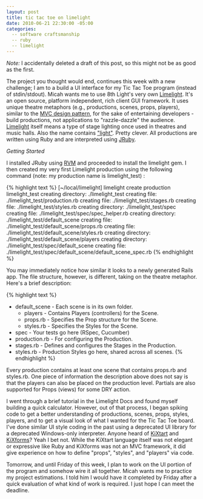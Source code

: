 ```yaml
---
layout: post
title: tic tac toe on limelight
date: 2010-06-21 22:30:00 -05:00
categories:
  -- software craftsmanship
  -- ruby
  -- limelight
---
```


*Note:* I accidentally deleted a draft of this post, so this might not be as good as the first.

The project you thought would end, continues this week with a new challenge; I am to a build a UI interface for my Tic Tac Toe program (instead of stdin/stdout).  Micah wants me to use 8th Light's very own [Limelight](http://limelight.8thlight.com/).  It's an open source, platform independent, rich client GUI framework.  It uses unique theatre metaphors (e.g., productions, scenes, props, players), similar to the [MVC design pattern](http://en.wikipedia.org/wiki/Model%E2%80%93view%E2%80%93controller), for the sake of entertaining developers - build productions, not applications to "razzle-dazzle" the audience.  [Limelight](http://en.wikipedia.org/wiki/Limelight) itself means a type of stage lighting once used in theatres and music halls.  Also the name contains ["light"](http://limelightwiki.8thlight.com/wiki/A_Cook%27s_Tour_of_Limelight#Theater_Metaphor).  Pretty clever.  All productions are written using Ruby and are interpreted using [JRuby](http://jruby.org/).

*Getting Started*

I installed JRuby using [RVM](http://rvm.beginrescueend.com/) and proceeded to install the limelight gem.  I then created my very first Limelight production using the following command (note: my production name is limelight_test) :

{% highlight text %}
[~/local/limelight] limelight create production limelight_test
	creating directory:  ./limelight_test
	creating file:       ./limelight_test/production.rb
	creating file:       ./limelight_test/stages.rb
	creating file:       ./limelight_test/styles.rb
	creating directory:  ./limelight_test/spec
	creating file:       ./limelight_test/spec/spec_helper.rb
	creating directory:  ./limelight_test/default_scene
	creating file:       ./limelight_test/default_scene/props.rb
	creating file:       ./limelight_test/default_scene/styles.rb
	creating directory:  ./limelight_test/default_scene/players
	creating directory:  ./limelight_test/spec/default_scene
	creating file:       ./limelight_test/spec/default_scene/default_scene_spec.rb
{% endhighlight %}

You may immediately notice how similar it looks to a newly generated Rails app.  The file structure, however, is different, taking on the theatre metaphor.  Here's a brief description:

{% highlight text %}
+ default_scene - Each scene is in its own folder.
  + players - Contains Players (controllers) for the Scene.
  + props.rb - Specifies the Prop structure for the Scene.
  + styles.rb - Specifies the Styles for the Scene.
+ spec - Your tests go here (RSpec, Cucumber)
+ production.rb - For configuring the Production.
+ stages.rb - Defines and configures the Stages in the Production.
+ styles.rb - Production Styles go here, shared across all scenes.
{% endhighlight %}

Every production contains at least one scene that contains props.rb and styles.rb.  One piece of information the description above does not say is that the players can also be placed on the production level.  Partials are also supported for Props (views) for some DRY action.

I went through a brief tutorial in the Limelight Docs and found myself building a quick calculator.  However, out of that process, I began spiking code to get a better understanding of productions, scenes, props, styles, players, and to get a visual look of what I wanted for the Tic Tac Toe board.  I've done similar UI style coding in the past using a deprecated UI library for a deprecated Windows-only interpreter.  Anyone heard of [KiXtart](http://www.kixtart.org/) and [KiXforms](http://www.kixforms.org/)?  Yeah I bet not.  While the KiXtart language itself was not elegant or expressive like Ruby and KiXforms was not an MVC framework, it did give experience on how to define "props", "styles", and "players" via code.

Tomorrow, and until Friday of this week, I plan to work on the UI portion of the program and somehow wire it all together.  Micah wants me to practice my project estimations.  I told him I would have it completed by Friday after a quick evaluation of what kind of work is required.  I just hope I can meet the deadline.


